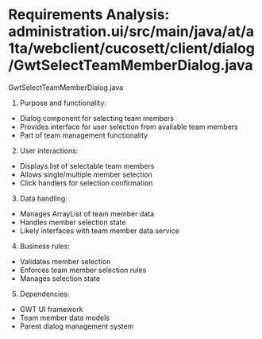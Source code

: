 # Requirements Analysis: administration.ui/src/main/java/at/a1ta/webclient/cucosett/client/dialog/GwtSelectTeamMemberDialog.java

GwtSelectTeamMemberDialog.java
1. Purpose and functionality:
- Dialog component for selecting team members
- Provides interface for user selection from available team members
- Part of team management functionality

2. User interactions:
- Displays list of selectable team members
- Allows single/multiple member selection
- Click handlers for selection confirmation

3. Data handling:
- Manages ArrayList of team member data
- Handles member selection state
- Likely interfaces with team member data service

4. Business rules:
- Validates member selection
- Enforces team member selection rules
- Manages selection state

5. Dependencies:
- GWT UI framework
- Team member data models
- Parent dialog management system